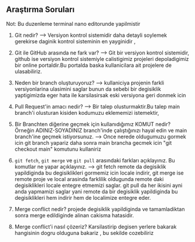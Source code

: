 ## Araştırma Soruları

Not: Bu duzenleme terminal nano editorunde yapilmistir  


1. Git nedir? --> Versiyon kontrol sistemidir daha detayli soylemek gerekirse daginik kontrol sisteminin en yayginidir ,

2. Git ile GitHub arasında ne fark var? --> Git bir versiyon kontrol sistemidir, github ise versiyon kontrol sistemiyle calistigimiz projeleri depoladigimiz bir online portaldir.Bu portalda baska
kullanicilara ait projelere de ulasabiliriz.  

3. Neden bir branch oluşturuyoruz? --> kullaniciya projenin farkli versiyonlarina ulasimini saglar bunun da sebebi bir degisiklik yaptigimizda eger hata ile karsilasirsak eski versiyona geri donmek icin

4. Pull Request'in amacı nedir? --> Bir talep olusturmaktir.Bu talep main branch'i olusturan kisiden kodumuzu eklememizi istemektir, 

5. Bir Branchten diğerine geçmek için kullanıdığımız KOMUT nedir? Örneğin ADINIZ-SOYADINIZ branch'inde çalıştığınızı hayal edin ve main branch'ine geçmek istiyorsunuz. --> Once nerede oldugumuzu gormek 
icin git branch yapariz daha sonra main brancha gecmek icin "git checkout main" komutunu kullaniriz 

6. `git fetch`, `git merge` ve `git pull` arasındaki farkları açıklayınız. Bu komutlar ne yapar açıklayınız. --> git fetch remote da degisiklik yapildiginda bu degisiklikleri gormemiz icin locale
indirir, git merge ise remote proje ve local arasinda farklilik oldugunda remote daki degisiklikleri locale entegre etmemizi saglar. git pull da her ikisini ayni anda yapmamizi saglar yani remote da 
bir degisiklik yapildiginda bu degisiklikleri hem indirir hem de localimize entegre eder.

7. Merge conflict nedir? projede degisiklik yapildiginda ve tamamladiktan sonra merge edildiginde alinan cakisma hatasidir.
8. Merge conflict'i nasıl çözeriz? Karsilastirip degisen yerlere bakarak hangisinin dogru olduguna bakariz , bu sekilde cozebiliriz 
